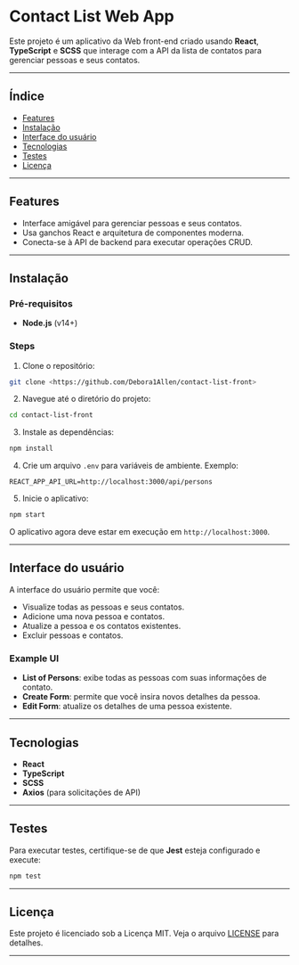 # Contact List Web App

Este projeto é um aplicativo da Web front-end criado usando **React**, **TypeScript** e **SCSS** que interage com a API da lista de contatos para gerenciar pessoas e seus contatos.

---

## Índice

- [Features](#features)
- [Instalação](#instalação)
- [Interface do usuário](#interface-do-usuário)
- [Tecnologias](#tecnologias)
- [Testes](#testes)
- [Licença](#licença)

---

## Features

- Interface amigável para gerenciar pessoas e seus contatos.
- Usa ganchos React e arquitetura de componentes moderna.
- Conecta-se à API de backend para executar operações CRUD.

---

## Instalação

### Pré-requisitos

- **Node.js** (v14+)

### Steps

1. Clone o repositório:

```bash
git clone <https://github.com/Debora1Allen/contact-list-front>
```

2. Navegue até o diretório do projeto:

```bash
cd contact-list-front
```

3. Instale as dependências:

```bash
npm install
```

4. Crie um arquivo `.env` para variáveis ​​de ambiente. Exemplo:

```env
REACT_APP_API_URL=http://localhost:3000/api/persons
```

5. Inicie o aplicativo:

```bash
npm start
```

O aplicativo agora deve estar em execução em `http://localhost:3000`.

---

## Interface do usuário

A interface do usuário permite que você:

- Visualize todas as pessoas e seus contatos.
- Adicione uma nova pessoa e contatos.
- Atualize a pessoa e os contatos existentes.
- Excluir pessoas e contatos.

### Example UI
- **List of Persons**: exibe todas as pessoas com suas informações de contato.
- **Create Form**: permite que você insira novos detalhes da pessoa.
- **Edit Form**: atualize os detalhes de uma pessoa existente.

---

## Tecnologias

- **React**
- **TypeScript**
- **SCSS**
- **Axios** (para solicitações de API)

---

## Testes

Para executar testes, certifique-se de que **Jest** esteja configurado e execute:

```bash
npm test
```

---

## Licença

Este projeto é licenciado sob a Licença MIT. Veja o arquivo [LICENSE](LICENSE) para detalhes.

---